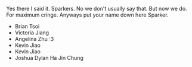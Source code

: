 Yes there I said it. Sparkers. No we don't usually say that. But now we do. For maximum cringe. Anyways put your name down here Sparker.

* Brian Tsoi
* Victoria Jiang
* Angelina Zhu :3
* Kevin Jiao
* Kevin Jiao
* Joshua Dylan Ha Jin Chung

